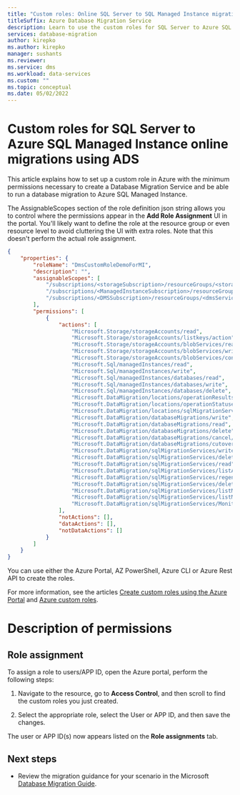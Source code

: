```yaml
---
title: "Custom roles: Online SQL Server to SQL Managed Instance migrations"
titleSuffix: Azure Database Migration Service
description: Learn to use the custom roles for SQL Server to Azure SQL Managed Instance online migrations.
services: database-migration
author: kirepko
ms.author: kirepko
manager: sushants
ms.reviewer: 
ms.service: dms
ms.workload: data-services
ms.custom: ""
ms.topic: conceptual
ms.date: 05/02/2022
---
```


# Custom roles for SQL Server to Azure SQL Managed Instance online migrations using ADS

This article explains how to set up a custom role in Azure with the minimum permissions necessary to create a Database Migration Service and be able to run a database migration to Azure SQL Managed Instance.

The AssignableScopes section of the role definition json string allows you to control where the permissions appear in the **Add Role Assignment** UI in the portal. You'll likely want to define the role at the resource group or even resource level to avoid cluttering the UI with extra roles. Note that this doesn't perform the actual role assignment.

```json
{
    "properties": {
        "roleName": "DmsCustomRoleDemoForMI",
        "description": "",
        "assignableScopes": [
            "/subscriptions/<storageSubscription>/resourceGroups/<storageAccountRG>",
            "/subscriptions/<ManagedInstanceSubscription>/resourceGroups/<managedInstanceRG>",
            "/subscriptions/<DMSSubscription>/resourceGroups/<dmsServiceRG>"
        ],
        "permissions": [
            {
                "actions": [
                    "Microsoft.Storage/storageAccounts/read",
                    "Microsoft.Storage/storageAccounts/listkeys/action",
                    "Microsoft.Storage/storageAccounts/blobServices/read",
                    "Microsoft.Storage/storageAccounts/blobServices/write",
                    "Microsoft.Storage/storageAccounts/blobServices/containers/read",
                    "Microsoft.Sql/managedInstances/read",
                    "Microsoft.Sql/managedInstances/write",
                    "Microsoft.Sql/managedInstances/databases/read",
                    "Microsoft.Sql/managedInstances/databases/write",
                    "Microsoft.Sql/managedInstances/databases/delete",
                    "Microsoft.DataMigration/locations/operationResults/read",
                    "Microsoft.DataMigration/locations/operationStatuses/read",
                    "Microsoft.DataMigration/locations/sqlMigrationServiceOperationResults/read",
                    "Microsoft.DataMigration/databaseMigrations/write",
                    "Microsoft.DataMigration/databaseMigrations/read",
                    "Microsoft.DataMigration/databaseMigrations/delete",
                    "Microsoft.DataMigration/databaseMigrations/cancel/action",
                    "Microsoft.DataMigration/databaseMigrations/cutover/action",
                    "Microsoft.DataMigration/sqlMigrationServices/write",
                    "Microsoft.DataMigration/sqlMigrationServices/delete",
                    "Microsoft.DataMigration/sqlMigrationServices/read",
                    "Microsoft.DataMigration/sqlMigrationServices/listAuthKeys/action",
                    "Microsoft.DataMigration/sqlMigrationServices/regenerateAuthKeys/action",
                    "Microsoft.DataMigration/sqlMigrationServices/deleteNode/action",
                    "Microsoft.DataMigration/sqlMigrationServices/listMonitoringData/action",
                    "Microsoft.DataMigration/sqlMigrationServices/listMigrations/read",
                    "Microsoft.DataMigration/sqlMigrationServices/MonitoringData/read"
                ],
                "notActions": [],
                "dataActions": [],
                "notDataActions": []
            }
        ]
    }
}
```
You can use either the Azure Portal, AZ PowerShell, Azure CLI or Azure Rest API to create the roles.

For more information, see the articles [Create custom roles using the Azure Portal](../role-based-access-control/custom-roles-portal.md) and [Azure custom roles](../role-based-access-control/custom-roles.md).

# Description of permissions




## Role assignment

To assign a role to users/APP ID, open the Azure portal, perform the following steps:

1. Navigate to the resource, go to **Access Control**, and then scroll to find the custom roles you just created.

2. Select the appropriate role, select the User or APP ID, and then save the changes.

  The user or APP ID(s) now appears listed on the **Role assignments** tab.

## Next steps

* Review the migration guidance for your scenario in the Microsoft [Database Migration Guide](https://datamigration.microsoft.com/).
